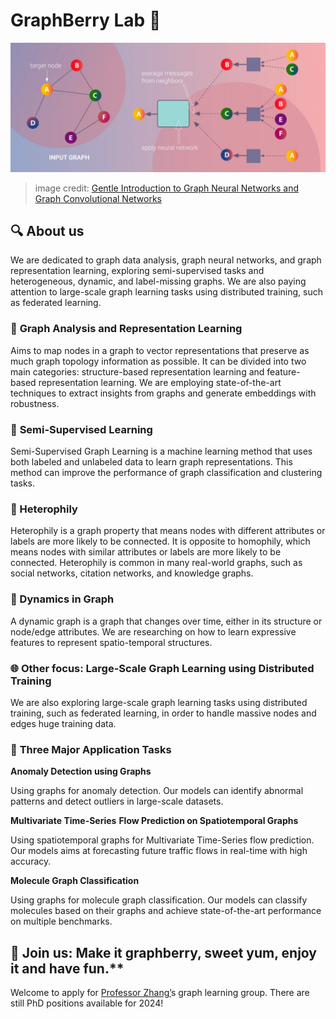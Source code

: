 # GraphBerry Lab 🍇

![image](/images/GNN-01-scaled.jpg)
> image credit: [Gentle Introduction to Graph Neural Networks and Graph Convolutional Networks](https://perfectial.com/blog/graph-neural-networks-and-graph-convolutional-networks/)


## 🔍 **About us**

We are dedicated to graph data analysis, graph neural networks, and graph representation learning, exploring semi-supervised tasks and heterogeneous, dynamic, and label-missing graphs. We are also paying attention to large-scale graph learning tasks using distributed training, such as federated learning.

### 🌟 **Graph Analysis and Representation Learning**

Aims to map nodes in a graph to vector representations that preserve as much graph topology information as possible. It can be divided into two main categories: structure-based representation learning and feature-based representation learning. We are employing state-of-the-art techniques to extract insights from graphs and generate embeddings with robustness.

### 🌟 **Semi-Supervised Learning**

Semi-Supervised Graph Learning is a machine learning method that uses both labeled and unlabeled data to learn graph representations. This method can improve the performance of graph classification and clustering tasks.

### 🌟 Heterophily

Heterophily is a graph property that means nodes with different attributes or labels are more likely to be connected. It is opposite to homophily, which means nodes with similar attributes or labels are more likely to be connected. Heterophily is common in many real-world graphs, such as social networks, citation networks, and knowledge graphs.

### 🌟 Dynamics in Graph

A dynamic graph is a graph that changes over time, either in its structure or node/edge attributes. We are researching on how to learn expressive features to represent spatio-temporal structures.

### 🌐 Other focus: **Large-Scale Graph Learning using Distributed Training**

We are also exploring large-scale graph learning tasks using distributed training, such as federated learning, in order to handle massive nodes and edges huge training data.

### 🚀 **Three Major Application Tasks**

**Anomaly Detection using Graphs**

Using graphs for anomaly detection. Our models can identify abnormal patterns and detect outliers in large-scale datasets.

**Multivariate Time-Series** **Flow Prediction on Spatiotemporal Graphs**

Using spatiotemporal graphs for Multivariate Time-Series flow prediction. Our models aims at forecasting future traffic flows in real-time with high accuracy.

**Molecule Graph Classification**

Using graphs for molecule graph classification. Our models can classify molecules based on their graphs and achieve state-of-the-art performance on multiple benchmarks.

<!-- ## 🌅 Join us: A**iming to be SEU 计软智网の頂點. Make it graphberry, sweet yum, enjoy it and have fun.** -->

## 🌅 Join us: Make it graphberry, sweet yum, enjoy it and have fun.**

Welcome to apply for [Professor Zhang’](https://jhzhangseu.gitee.io)s graph learning group. There are still PhD positions available for 2024!
